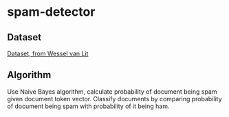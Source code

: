 # spam-detector
## Dataset
[Dataset, from Wessel van Lit](https://www.kaggle.com/veleon/ham-and-spam-dataset)
## Algorithm
Use Naive Bayes algorithm, calculate probability of document being spam given document token vector. Classify documents by comparing probability of document being spam with probability of it being ham.